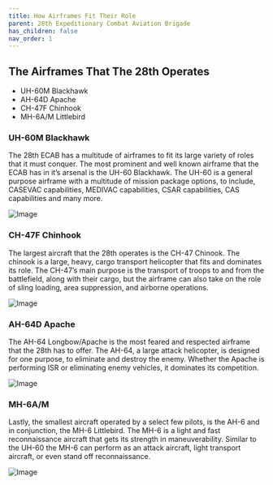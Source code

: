 ```yaml
---
title: How Airframes Fit Their Role
parent: 28th Expeditionary Combat Aviation Brigade
has_children: false
nav_order: 1
---
```

## The Airframes That The 28th Operates
- UH-60M Blackhawk
- AH-64D Apache
- CH-47F Chinhook
- MH-6A/M Littlebird

### UH-60M Blackhawk
The 28th ECAB has a multitude of airframes to fit its large variety of roles that it must conquer. The most prominent and well known airframe that the ECAB has in it’s arsenal is the UH-60 Blackhawk. The UH-60 is a general purpose airframe with a multitude of mission package options, to include, CASEVAC capabilities, MEDIVAC capabilities, CSAR capabilities, CAS capabilities and many more.

![Image](https://vertipedia-legacy.vtol.org/images/aircraft/UH-60M_army.jpg)

### CH-47F Chinhook
The largest aircraft that the 28th operates is the CH-47 Chinook. The chinook is a large, heavy, cargo transport helicopter that fits and dominates its role. The CH-47’s main purpose is the transport of troops to and from the battlefield, along with their cargo, but the airframe can also take on the role of sling loading, area suppression, and airborne operations.

![Image](https://asc.army.mil/web/wp-content/uploads/2018/10/WSHandbook2CH-47F.jpg)

### AH-64D Apache
The AH-64 Longbow/Apache is the most feared and respected airframe that the 28th has to offer. The AH-64, a large attack helicopter, is designed for one purpose, to eliminate and destroy the enemy. Whether the Apache is performing ISR or eliminating enemy vehicles, it dominates its competition.

![Image](https://www.aspistrategist.org.au/wp-content/uploads/2021/01/apache1501.jpg)

### MH-6A/M
 Lastly, the smallest aircraft operated by a select few pilots, is the AH-6 and in conjunction, the MH-6 Littlebird. The MH-6 is a light and fast reconnaissance aircraft that gets its strength in maneuverability. Similar to the UH-60 the MH-6 can perform as an attack aircraft, light transport aircraft, or even stand off reconnaissance.

![Image](https://images02.military.com/sites/default/files/media/equipment/military-aircraft/mh-6-little-bird/2014/02/mh-6-little-bird_002.jpg)

 